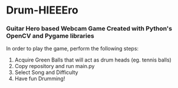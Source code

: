 # Drum-HIEEEro
### Guitar Hero based Webcam Game Created with Python's OpenCV and Pygame libraries
In order to play the game, perform the following steps:

1. Acquire Green Balls that will act as drum heads (eg. tennis balls)
2. Copy repository and run main.py
3. Select Song and Difficulty
4. Have fun Drumming!
